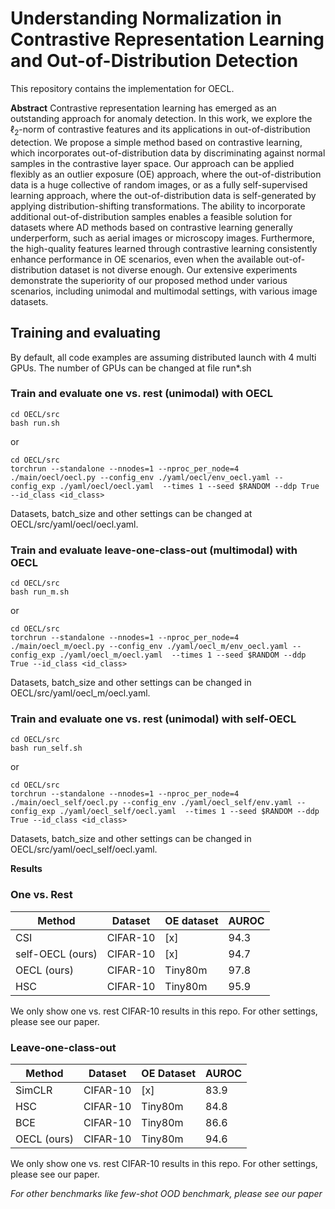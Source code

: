 # Understanding Normalization in Contrastive Representation Learning and Out-of-Distribution Detection

This repository contains the implementation for OECL.

**Abstract**
Contrastive representation learning has emerged as an outstanding approach for anomaly detection. In this work, we explore the $\ell_2$-norm of contrastive features and its applications in out-of-distribution detection. We propose a simple method based on contrastive learning, which incorporates out-of-distribution data by discriminating against normal samples in the contrastive layer space. Our approach can be applied flexibly as an outlier exposure (OE) approach, where the out-of-distribution data is a huge collective of random images, or as a fully self-supervised learning approach, where the out-of-distribution data is self-generated by applying distribution-shifting transformations. The ability to incorporate additional out-of-distribution samples enables a feasible solution for datasets where AD methods based on contrastive learning generally underperform, such as aerial images or microscopy images. Furthermore, the high-quality features learned through contrastive learning consistently enhance performance in OE scenarios, even when the available out-of-distribution dataset is not diverse enough.
Our extensive experiments demonstrate the superiority of our proposed method under various scenarios, including unimodal and multimodal settings, with various image datasets.

## Training and evaluating
By default, all code examples are assuming distributed launch with 4 multi GPUs. The number of GPUs can be changed at file run*.sh
### Train and evaluate one vs. rest (unimodal) with OECL
```
cd OECL/src
bash run.sh
```
or
```
cd OECL/src
torchrun --standalone --nnodes=1 --nproc_per_node=4 ./main/oecl/oecl.py --config_env ./yaml/oecl/env_oecl.yaml --config_exp ./yaml/oecl/oecl.yaml  --times 1 --seed $RANDOM --ddp True --id_class <id_class>
```
Datasets, batch_size and other settings can be changed at OECL/src/yaml/oecl/oecl.yaml.

### Train and evaluate leave-one-class-out (multimodal) with OECL
```
cd OECL/src
bash run_m.sh
```
or 
```
cd OECL/src
torchrun --standalone --nnodes=1 --nproc_per_node=4 ./main/oecl_m/oecl.py --config_env ./yaml/oecl_m/env_oecl.yaml --config_exp ./yaml/oecl_m/oecl.yaml  --times 1 --seed $RANDOM --ddp True --id_class <id_class>
```

Datasets, batch_size and other settings can be changed in OECL/src/yaml/oecl_m/oecl.yaml.

### Train and evaluate one vs. rest (unimodal) with self-OECL
```
cd OECL/src
bash run_self.sh
```
or 
```
cd OECL/src
torchrun --standalone --nnodes=1 --nproc_per_node=4 ./main/oecl_self/oecl.py --config_env ./yaml/oecl_self/env.yaml --config_exp ./yaml/oecl_self/oecl.yaml  --times 1 --seed $RANDOM --ddp True --id_class <id_class>
```

Datasets, batch_size and other settings can be changed in OECL/src/yaml/oecl_self/oecl.yaml.

**Results**
### One vs. Rest
| Method           | Dataset  | OE dataset | AUROC |
|------------------|----------|------------|-------|
| CSI              | CIFAR-10 | [x]        | 94.3  |
| self-OECL (ours) | CIFAR-10 | [x]        | 94.7  |
| OECL (ours)      | CIFAR-10 | Tiny80m    | 97.8  |
| HSC              | CIFAR-10 | Tiny80m    | 95.9  |

We only show one vs. rest CIFAR-10 results in this repo. For other settings, please see our paper.

### Leave-one-class-out

| Method      | Dataset  | OE Dataset | AUROC |
|-------------|----------|------------|-------|
| SimCLR      | CIFAR-10 | [x]        | 83.9  |
| HSC         | CIFAR-10 | Tiny80m    | 84.8  |
| BCE         | CIFAR-10 | Tiny80m    | 86.6  |
| OECL (ours) | CIFAR-10 | Tiny80m    | 94.6  |

We only show one vs. rest CIFAR-10 results in this repo. For other settings, please see our paper.

*For other benchmarks like few-shot OOD benchmark, please see our paper*
